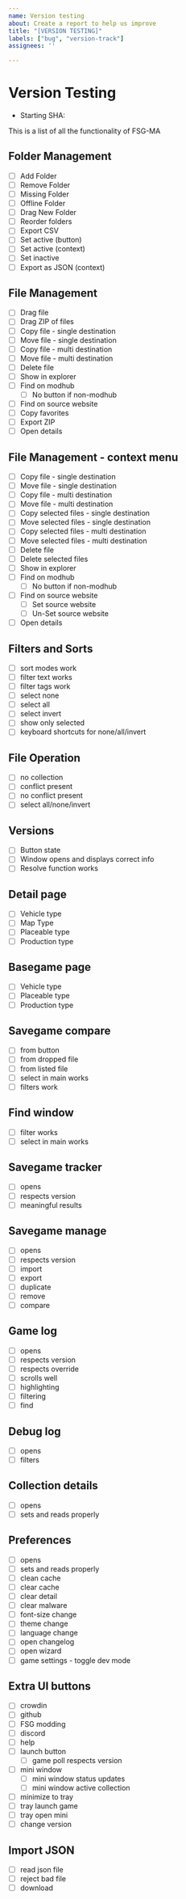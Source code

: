 ```yaml
---
name: Version testing
about: Create a report to help us improve
title: "[VERSION TESTING]"
labels: ["bug", "version-track"]
assignees: ''

---
```


# Version Testing

- Starting SHA:

This is a list of all the functionality of FSG-MA

## Folder Management

- [ ] Add Folder
- [ ] Remove Folder
- [ ] Missing Folder
- [ ] Offline Folder
- [ ] Drag New Folder
- [ ] Reorder folders
- [ ] Export CSV
- [ ] Set active (button)
- [ ] Set active (context)
- [ ] Set inactive
- [ ] Export as JSON (context)

## File Management

- [ ] Drag file
- [ ] Drag ZIP of files
- [ ] Copy file - single destination
- [ ] Move file - single destination
- [ ] Copy file - multi destination
- [ ] Move file - multi destination
- [ ] Delete file
- [ ] Show in explorer
- [ ] Find on modhub
  - [ ] No button if non-modhub
- [ ] Find on source website
- [ ] Copy favorites
- [ ] Export ZIP
- [ ] Open details

## File Management - context menu

- [ ] Copy file - single destination
- [ ] Move file - single destination
- [ ] Copy file - multi destination
- [ ] Move file - multi destination
- [ ] Copy selected files - single destination
- [ ] Move selected files - single destination
- [ ] Copy selected files - multi destination
- [ ] Move selected files - multi destination
- [ ] Delete file
- [ ] Delete selected files
- [ ] Show in explorer
- [ ] Find on modhub
  - [ ] No button if non-modhub
- [ ] Find on source website
  - [ ] Set source website
  - [ ] Un-Set source website
- [ ] Open details

## Filters and Sorts

- [ ] sort modes work
- [ ] filter text works
- [ ] filter tags work
- [ ] select none
- [ ] select all
- [ ] select invert
- [ ] show only selected
- [ ] keyboard shortcuts for none/all/invert

## File Operation

- [ ] no collection
- [ ] conflict present
- [ ] no conflict present
- [ ] select all/none/invert

## Versions

- [ ] Button state
- [ ] Window opens and displays correct info
- [ ] Resolve function works

## Detail page

- [ ] Vehicle type
- [ ] Map Type
- [ ] Placeable type
- [ ] Production type

## Basegame page

- [ ] Vehicle type
- [ ] Placeable type
- [ ] Production type

## Savegame compare

- [ ] from button
- [ ] from dropped file
- [ ] from listed file
- [ ] select in main works
- [ ] filters work

## Find window

- [ ] filter works
- [ ] select in main works

## Savegame tracker

- [ ] opens
- [ ] respects version
- [ ] meaningful results

## Savegame manage

- [ ] opens
- [ ] respects version
- [ ] import
- [ ] export
- [ ] duplicate
- [ ] remove
- [ ] compare

## Game log

- [ ] opens
- [ ] respects version
- [ ] respects override
- [ ] scrolls well
- [ ] highlighting
- [ ] filtering
- [ ] find

## Debug log

- [ ] opens
- [ ] filters

## Collection details

- [ ] opens
- [ ] sets and reads properly

## Preferences

- [ ] opens
- [ ] sets and reads properly
- [ ] clean cache
- [ ] clear cache
- [ ] clear detail
- [ ] clear malware
- [ ] font-size change
- [ ] theme change
- [ ] language change
- [ ] open changelog
- [ ] open wizard
- [ ] game settings - toggle dev mode

## Extra UI buttons

- [ ] crowdin
- [ ] github
- [ ] FSG modding
- [ ] discord
- [ ] help
- [ ] launch button
  - [ ] game poll respects version
- [ ] mini window
  - [ ] mini window status updates
  - [ ] mini window active collection
- [ ] minimize to tray
- [ ] tray launch game
- [ ] tray open mini
- [ ] change version

## Import JSON

- [ ] read json file
- [ ] reject bad file
- [ ] download
